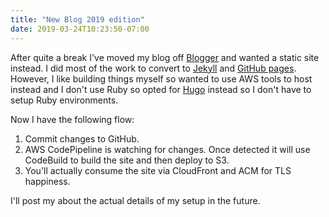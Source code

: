 ```yaml
---
title: "New Blog 2019 edition"
date: 2019-03-24T10:23:50-07:00
---
```


After quite a break I've moved my blog off [Blogger](http://cheminsilico.blogspot.com) and wanted a static site instead. I did most of the work to convert to [Jekyll](https://jekyllrb.com) and [GitHub pages](https://pages.github.com). However, I like building things myself so wanted to use AWS tools to host instead and I don't use Ruby so opted for [Hugo](https://gohugo.io) instead so I don't have to setup Ruby environments.

Now I have the following flow:

1. Commit changes to GitHub.
2. AWS CodePipeline is watching for changes. Once detected it will use CodeBuild to build the site and then deploy to S3. 
3. You'll actually consume the site via CloudFront and ACM for TLS happiness.

I'll post my about the actual details of my setup in the future.